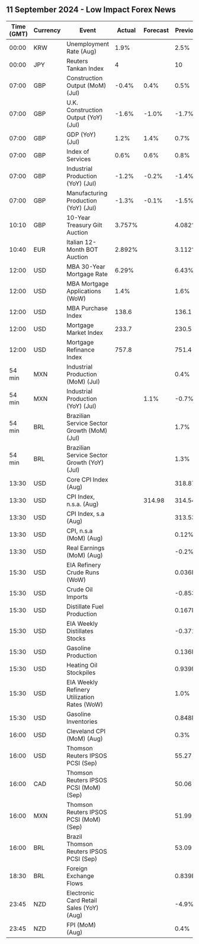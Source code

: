 ## 11 September 2024 - Low Impact Forex News

| Time (GMT) | Currency | Event | Actual | Forecast | Previous |
|------|----------|-------|--------|----------|----------|
| 00:00 | KRW | Unemployment Rate (Aug) | 1.9% |  | 2.5% |
| 00:00 | JPY | Reuters Tankan Index | 4 |  | 10 |
| 07:00 | GBP | Construction Output (MoM) (Jul) | -0.4% | 0.4% | 0.5% |
| 07:00 | GBP | U.K. Construction Output (YoY) (Jul) | -1.6% | -1.0% | -1.7% |
| 07:00 | GBP | GDP (YoY) (Jul) | 1.2% | 1.4% | 0.7% |
| 07:00 | GBP | Index of Services | 0.6% | 0.6% | 0.8% |
| 07:00 | GBP | Industrial Production (YoY) (Jul) | -1.2% | -0.2% | -1.4% |
| 07:00 | GBP | Manufacturing Production (YoY) (Jul) | -1.3% | -0.1% | -1.5% |
| 10:10 | GBP | 10-Year Treasury Gilt Auction | 3.757% |  | 4.082% |
| 10:40 | EUR | Italian 12-Month BOT Auction | 2.892% |  | 3.112% |
| 12:00 | USD | MBA 30-Year Mortgage Rate | 6.29% |  | 6.43% |
| 12:00 | USD | MBA Mortgage Applications (WoW) | 1.4% |  | 1.6% |
| 12:00 | USD | MBA Purchase Index | 138.6 |  | 136.1 |
| 12:00 | USD | Mortgage Market Index | 233.7 |  | 230.5 |
| 12:00 | USD | Mortgage Refinance Index | 757.8 |  | 751.4 |
| 54 min | MXN | Industrial Production (MoM) (Jul) |  |  | 0.4% |
| 54 min | MXN | Industrial Production (YoY) (Jul) |  | 1.1% | -0.7% |
| 54 min | BRL | Brazilian Service Sector Growth (MoM) (Jul) |  |  | 1.7% |
| 54 min | BRL | Brazilian Service Sector Growth (YoY) (Jul) |  |  | 1.3% |
| 13:30 | USD | Core CPI Index (Aug) |  |  | 318.87 |
| 13:30 | USD | CPI Index, n.s.a. (Aug) |  | 314.98 | 314.54 |
| 13:30 | USD | CPI Index, s.a (Aug) |  |  | 313.53 |
| 13:30 | USD | CPI, n.s.a (MoM) (Aug) |  |  | 0.12% |
| 13:30 | USD | Real Earnings (MoM) (Aug) |  |  | -0.2% |
| 15:30 | USD | EIA Refinery Crude Runs (WoW) |  |  | 0.036M |
| 15:30 | USD | Crude Oil Imports |  |  | -0.853M |
| 15:30 | USD | Distillate Fuel Production |  |  | 0.167M |
| 15:30 | USD | EIA Weekly Distillates Stocks |  |  | -0.371M |
| 15:30 | USD | Gasoline Production |  |  | 0.136M |
| 15:30 | USD | Heating Oil Stockpiles |  |  | 0.939M |
| 15:30 | USD | EIA Weekly Refinery Utilization Rates (WoW) |  |  | 1.0% |
| 15:30 | USD | Gasoline Inventories |  |  | 0.848M |
| 16:00 | USD | Cleveland CPI (MoM) (Aug) |  |  | 0.3% |
| 16:00 | USD | Thomson Reuters IPSOS PCSI (Sep) |  |  | 55.27 |
| 16:00 | CAD | Thomson Reuters IPSOS PCSI (MoM) (Sep) |  |  | 50.06 |
| 16:00 | MXN | Thomson Reuters IPSOS PCSI (MoM) (Sep) |  |  | 51.99 |
| 16:00 | BRL | Brazil Thomson Reuters IPSOS PCSI (Sep) |  |  | 53.09 |
| 18:30 | BRL | Foreign Exchange Flows |  |  | 0.839B |
| 23:45 | NZD | Electronic Card Retail Sales (YoY) (Aug) |  |  | -4.9% |
| 23:45 | NZD | FPI (MoM) (Aug) |  |  | 0.4% |
